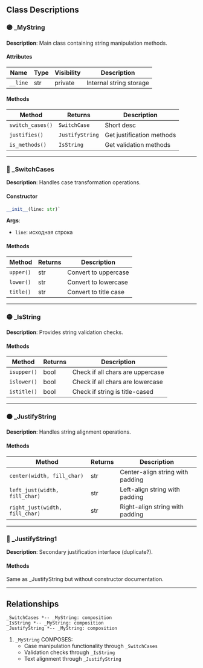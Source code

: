 ## Class Descriptions

### 🟣 _MyString

**Description**: Main class containing string manipulation methods.

#### Attributes

| Name     | Type | Visibility | Description             |
|----------|------|------------|-------------------------|
| `__line` | str  | private    | Internal string storage |

#### Methods

| Method           | Returns         | Description               |
|------------------|-----------------|---------------------------|
| `switch_cases()` | `SwitchCase`    | Short desc                |
| `justifies()`    | `JustifyString` | Get justification methods |
| `is_methods()`   | `IsString`      | Get validation methods    |

---

### 🔵 _SwitchCases

**Description**: Handles case transformation operations.

#### Constructor

```python
__init__(line: str)`
```

**Args**:

- `line`: исходная строка

#### Methods

| Method    | Returns | Description           |
|-----------|---------|-----------------------|
| `upper()` | str     | Convert to uppercase  |
| `lower()` | str     | Convert to lowercase  |
| `title()` | str     | Convert to title case |

---

### 🟡 _IsString

**Description**: Provides string validation checks.

#### Methods

| Method      | Returns | Description                      |
|-------------|---------|----------------------------------|
| `isupper()` | bool    | Check if all chars are uppercase |
| `islower()` | bool    | Check if all chars are lowercase |
| `istitle()` | bool    | Check if string is title-cased   |

---

### 🟠 _JustifyString

**Description**: Handles string alignment operations.

#### Methods

| Method                         | Returns | Description                      |
|--------------------------------|---------|----------------------------------|
| `center(width, fill_char)`     | str     | Center-align string with padding |
| `left_just(width, fill_char)`  | str     | Left-align string with padding   |
| `right_just(width, fill_char)` | str     | Right-align string with padding  |

---

### 🔴 _JustifyString1

**Description**: Secondary justification interface (duplicate?).

#### Methods

Same as _JustifyString but without constructor documentation.

---

## Relationships

```plantuml
_SwitchCases *-- _MyString: composition
_IsString *-- _MyString: composition
_JustifyString *-- _MyString: composition
```

1. `_MyString` COMPOSES:
    - Case manipulation functionality through `_SwitchCases`
    - Validation checks through `_IsString`
    - Text alignment through `_JustifyString`

```